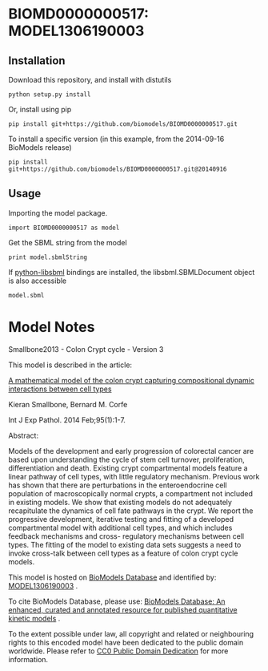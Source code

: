 # BIOMD0000000517: MODEL1306190003

## Installation

Download this repository, and install with distutils

`python setup.py install`

Or, install using pip

`pip install git+https://github.com/biomodels/BIOMD0000000517.git`

To install a specific version (in this example, from the 2014-09-16 BioModels release)

`pip install git+https://github.com/biomodels/BIOMD0000000517.git@20140916`

## Usage

Importing the model package.

`import BIOMD0000000517 as model`

Get the SBML string from the model

`print model.sbmlString`

If [python-libsbml](https://pypi.python.org/pypi/python-libsbml) bindings are
installed, the libsbml.SBMLDocument object is also accessible

`model.sbml`


# Model Notes


Smallbone2013 - Colon Crypt cycle - Version 3

This model is described in the article:

[A mathematical model of the colon crypt capturing compositional dynamic
interactions between cell types](http://identifiers.org/pubmed/\[PMID\])

Kieran Smallbone, Bernard M. Corfe

Int J Exp Pathol. 2014 Feb;95(1):1-7.

Abstract:

Models of the development and early progression of colorectal cancer are based
upon understanding the cycle of stem cell turnover, proliferation,
differentiation and death. Existing crypt compartmental models feature a
linear pathway of cell types, with little regulatory mechanism. Previous work
has shown that there are perturbations in the enteroendocrine cell population
of macroscopically normal crypts, a compartment not included in existing
models. We show that existing models do not adequately recapitulate the
dynamics of cell fate pathways in the crypt. We report the progressive
development, iterative testing and fitting of a developed compartmental model
with additional cell types, and which includes feedback mechanisms and cross-
regulatory mechanisms between cell types. The fitting of the model to existing
data sets suggests a need to invoke cross-talk between cell types as a feature
of colon crypt cycle models.

This model is hosted on [BioModels Database](http://www.ebi.ac.uk/biomodels/)
and identified by:
[MODEL1306190003](http://identifiers.org/biomodels.db/MODEL1306190003) .

To cite BioModels Database, please use: [BioModels Database: An enhanced,
curated and annotated resource for published quantitative kinetic
models](http://identifiers.org/pubmed/20587024) .

To the extent possible under law, all copyright and related or neighbouring
rights to this encoded model have been dedicated to the public domain
worldwide. Please refer to [CC0 Public Domain
Dedication](http://creativecommons.org/publicdomain/zero/1.0/) for more
information.


